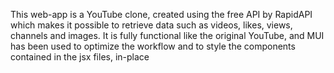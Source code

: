 This web-app is a YouTube clone, created using the free API by RapidAPI which makes it possible to retrieve data such as videos, likes, views, channels and images. It is fully functional like the original YouTube, and MUI has been used to optimize the workflow and to style the components contained in the jsx files, in-place
